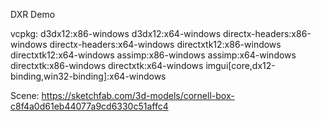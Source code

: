 DXR Demo

vcpkg:
d3dx12:x86-windows
d3dx12:x64-windows
directx-headers:x86-windows
directx-headers:x64-windows
directxtk12:x86-windows
directxtk12:x64-windows
assimp:x86-windows
assimp:x64-windows
directxtk:x86-windows
directxtk:x64-windows
imgui[core,dx12-binding,win32-binding]:x64-windows

Scene:
https://sketchfab.com/3d-models/cornell-box-c8f4a0d61eb44077a9cd6330c51affc4
